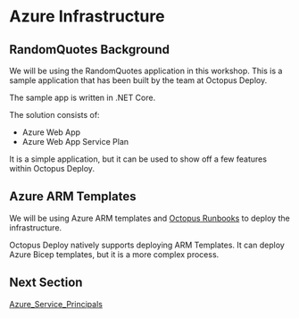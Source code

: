 #  Azure Infrastructure

## RandomQuotes Background

We will be using the RandomQuotes application in this workshop.  This is a sample application that has been built by the team at Octopus Deploy. 

The sample app is written in .NET Core. 

The solution consists of:
 - Azure Web App
 - Azure Web App Service Plan

It is a simple application, but it can be used to show off a few features within Octopus Deploy. 

## Azure ARM Templates

We will be using Azure ARM templates and [Octopus Runbooks](https://github.com/TechielassInc/GitHub-Octopus-Workshop/blob/main/Workshop/WorkshopGuide/14_terminology.md#what-is-octopus-runbooks) to deploy the infrastructure. 

Octopus Deploy natively supports deploying ARM Templates.  It can deploy Azure Bicep templates, but it is a more complex process. 

## Next Section

[Azure_Service_Principals](07_Azure_Service_Principal.md)